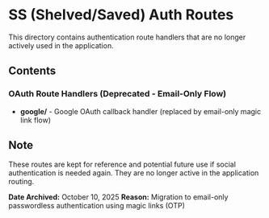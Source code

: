 # SS (Shelved/Saved) Auth Routes

This directory contains authentication route handlers that are no longer actively used in the application.

## Contents

### OAuth Route Handlers (Deprecated - Email-Only Flow)
- **google/** - Google OAuth callback handler (replaced by email-only magic link flow)

## Note

These routes are kept for reference and potential future use if social authentication is needed again. They are no longer active in the application routing.

**Date Archived:** October 10, 2025
**Reason:** Migration to email-only passwordless authentication using magic links (OTP)
